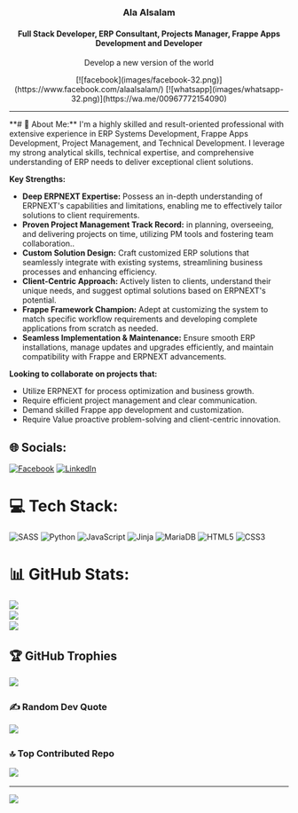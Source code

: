<div align="center"> 
    <h3>Ala Alsalam</h3>
    <h4>Full Stack Developer, ERP Consultant, Projects Manager, Frappe Apps Development and Developer</h4>
    <p align="center">
        <p>Develop a new version of the world</p>
    </p>
  [![facebook](images/facebook-32.png)](https://www.facebook.com/alaalsalam/)
  [![whatsapp](images/whatsapp-32.png)](https://wa.me/00967772154090) 
 
<hr>
</div>
**# 💫 About Me:**
I'm a highly skilled and result-oriented professional with extensive experience in ERP Systems Development, Frappe Apps Development, Project Management, and Technical Development. I leverage my strong analytical skills, technical expertise, and comprehensive understanding of ERP needs to deliver exceptional client solutions.

**Key Strengths:**

* **Deep ERPNEXT Expertise:** 
Possess an in-depth understanding of ERPNEXT's capabilities and limitations, enabling me to effectively tailor solutions to client requirements.
* **Proven Project Management Track Record:** in planning, overseeing, and delivering projects on time, utilizing PM tools and fostering team collaboration..
* **Custom Solution Design:** Craft customized ERP solutions that seamlessly integrate with existing systems, streamlining business processes and enhancing efficiency.
* **Client-Centric Approach:** Actively listen to clients, understand their unique needs, and suggest optimal solutions based on ERPNEXT's potential.
* **Frappe Framework Champion:** Adept at customizing the system to match specific workflow requirements and developing complete applications from scratch as needed.
* **Seamless Implementation & Maintenance:** Ensure smooth ERP installations, manage updates and upgrades efficiently, and maintain compatibility with Frappe and ERPNEXT advancements.

**Looking to collaborate on projects that:**
* Utilize ERPNEXT for process optimization and business growth.
* Require efficient project management and clear communication.
* Demand skilled Frappe app development and customization.
* Require Value proactive problem-solving and client-centric innovation.

## 🌐 Socials:
[![Facebook](https://img.shields.io/badge/Facebook-%231877F2.svg?logo=Facebook&logoColor=white)](https://facebook.com/alaalsalam) [![LinkedIn](https://img.shields.io/badge/LinkedIn-%230077B5.svg?logo=linkedin&logoColor=white)](https://linkedin.com/in/alaalsalam) 

# 💻 Tech Stack:
![SASS](https://img.shields.io/badge/SASS-hotpink.svg?style=for-the-badge&logo=SASS&logoColor=white) ![Python](https://img.shields.io/badge/python-3670A0?style=for-the-badge&logo=python&logoColor=ffdd54) ![JavaScript](https://img.shields.io/badge/javascript-%23323330.svg?style=for-the-badge&logo=javascript&logoColor=%23F7DF1E) ![Jinja](https://img.shields.io/badge/jinja-white.svg?style=for-the-badge&logo=jinja&logoColor=black) ![MariaDB](https://img.shields.io/badge/MariaDB-003545?style=for-the-badge&logo=mariadb&logoColor=white) ![HTML5](https://img.shields.io/badge/html5-%23E34F26.svg?style=for-the-badge&logo=html5&logoColor=white) ![CSS3](https://img.shields.io/badge/css3-%231572B6.svg?style=for-the-badge&logo=css3&logoColor=white)

# 📊 GitHub Stats:
![](https://github-readme-stats.vercel.app/api?username=alaalsalam&theme=react&hide_border=true&include_all_commits=false&count_private=false)<br/>
![](https://github-readme-streak-stats.herokuapp.com/?user=alaalsalam&theme=react&hide_border=true)<br/>
![](https://github-readme-stats.vercel.app/api/top-langs/?username=alaalsalam&theme=react&hide_border=true&include_all_commits=false&count_private=false&layout=compact)

## 🏆 GitHub Trophies
![](https://github-profile-trophy.vercel.app/?username=alaalsalam&theme=monokai&no-frame=false&no-bg=false&margin-w=4)

### ✍️ Random Dev Quote
![](https://quotes-github-readme.vercel.app/api?type=horizontal&theme=radical)

### 🔝 Top Contributed Repo
![](https://github-contributor-stats.vercel.app/api?username=alaalsalam&limit=5&theme=dark&combine_all_yearly_contributions=true)

---
[![](https://visitcount.itsvg.in/api?id=alaalsalam&icon=0&color=0)](https://visitcount.itsvg.in)

<!-- Proudly created with GPRM ( https://gprm.itsvg.in ) -->
